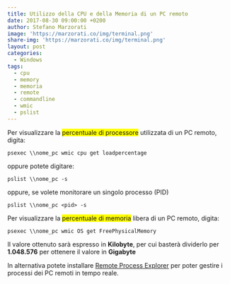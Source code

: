 ```yaml
---
title: Utilizzo della CPU e della Memoria di un PC remoto
date: 2017-08-30 09:00:00 +0200
author: Stefano Marzorati
image: 'https://marzorati.co/img/terminal.png'
share-img: 'https://marzorati.co/img/terminal.png'
layout: post
categories:
  - Windows
tags:
  - cpu
  - memory
  - memoria
  - remote
  - commandline
  - wmic
  - pslist
---
```

Per visualizzare la <span style="background-color:yellow">percentuale di processore</span> utilizzata di un PC remoto, digita:   

	psexec \\nome_pc wmic cpu get loadpercentage   
	
oppure potete digitare:   

	pslist \\nome_pc -s

oppure, se volete monitorare un singolo processo (PID)   

	pslist \\nome_pc <pid> -s

Per visualizzare la <span style="background-color:yellow">percentuale di memoria</span> libera di un PC remoto, digita:   

	psexec \\nome_pc wmic OS get FreePhysicalMemory

Il valore ottenuto sarà espresso in **Kilobyte**, per cui basterà dividerlo per **1.048.576** per ottenere il valore in **Gigabyte**   

In alternativa potete installare <a href="https://lizardsystems.com/downloads/index.php#remote-process-explorer" target="_blank">Remote Process Explorer</a> per poter gestire i processi dei PC remoti in tempo reale.   
